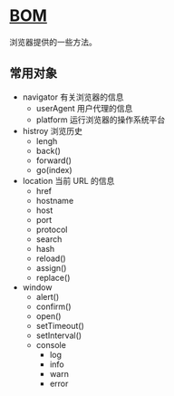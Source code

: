 # [BOM](http://w3school.com.cn/jsref/index.asp)
浏览器提供的一些方法。

## 常用对象
* navigator 有关浏览器的信息
  * userAgent 用户代理的信息
  * platform 运行浏览器的操作系统平台
* histroy 浏览历史
  * lengh
  * back()
  * forward()
  * go(index)
* location 当前 URL 的信息
  * href
  * hostname
  * host
  * port
  * protocol
  * search
  * hash
  * reload()
  * assign()
  * replace()
* window
  * alert()
  * confirm()
  * open()
  * setTimeout()
  * setInterval()
  * console
    * log
    * info
    * warn
    * error